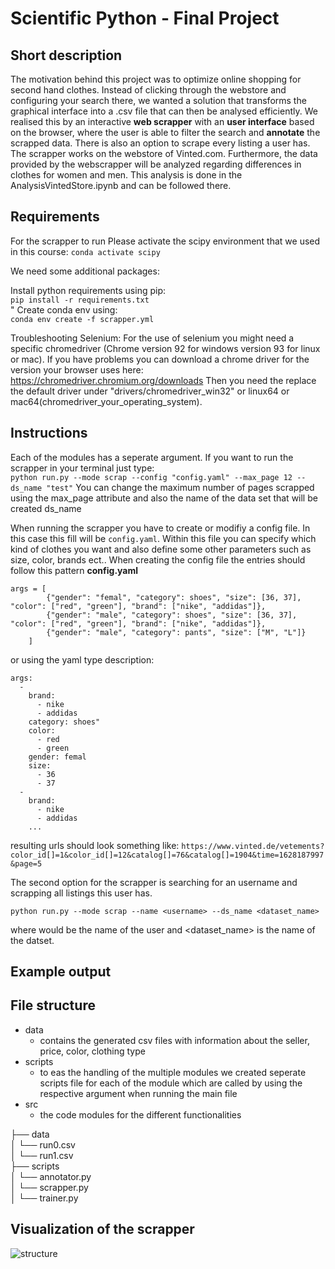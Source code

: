 # Scientific Python - Final Project

## Short description
The motivation behind this project was to optimize online shopping for second hand clothes. Instead of clicking through the webstore and configuring your search there, we wanted a solution that transforms the graphical interface into a .csv file that can then be analysed efficiently.
We realised this by an interactive **web scrapper** with an **user interface** based on the browser, where the user is able to filter the search and **annotate** the scrapped data. There is also an option to scrape every listing a user has. The scrapper works on the webstore of Vinted.com. Furthermore, the data provided by the webscrapper will be analyzed regarding differences in clothes for women and men. This analysis is done in the AnalysisVintedStore.ipynb and can be followed there.

## Requirements
For the scrapper to run 
Please activate the scipy environment that we used in this course:
``` conda activate scipy ```

We need some additional packages:

Install python requirements using pip:  
```pip install -r requirements.txt```  
"
Create conda env using:  
```conda env create -f scrapper.yml ```

Troubleshooting Selenium:
For the use of selenium you might need a specific chromedriver (Chrome version 92 for windows version 93 for linux or mac). If you have problems you can download a chrome driver for the version your browser uses here: https://chromedriver.chromium.org/downloads 
Then you need the replace the default driver under "drivers/chromedriver_win32" or linux64 or mac64(chromedriver_your_operating_system).

## Instructions
Each of the modules has a seperate argument. If you want to run the scrapper in your terminal just type:  
```python run.py --mode scrap --config "config.yaml" --max_page 12 --ds_name "test"```
You can change the maximum number of pages scrapped using the max_page attribute and also the name of the data set that will be created ds_name 

When running the scrapper you have to create or modifiy a config file. In this case this fill will be ```config.yaml```. Within this file you can specify which kind of clothes you want and also define some other parameters such as size, color, brands ect.. When creating the config file the entries should follow this pattern
**config.yaml**
```
args = [
        {"gender": "femal", "category": shoes", "size": [36, 37], "color": ["red", "green"], "brand": ["nike", "addidas"]},
        {"gender": "male", "category": shoes", "size": [36, 37], "color": ["red", "green"], "brand": ["nike", "addidas"]},
        {"gender": "male", "category": pants", "size": ["M", "L"]}
    ]
```

or using the yaml type description:
```
args: 
  - 
    brand: 
      - nike
      - addidas
    category: shoes"
    color: 
      - red
      - green
    gender: femal
    size: 
      - 36
      - 37
  - 
    brand: 
      - nike
      - addidas
    ...
```

resulting urls should look something like:
``` https://www.vinted.de/vetements?color_id[]=1&color_id[]=12&catalog[]=76&catalog[]=1904&time=1628187997&page=5 ```


The second option for the scrapper is searching for an username and scrapping all listings this user has.
``` 
python run.py --mode scrap --name <username> --ds_name <dataset_name>
```

where <username> would be the name of the user and <dataset_name> is the name of the datset.
    
## Example output


## File structure
- data
    - contains the generated csv files with information about the seller, price, color, clothing type
- scripts
    - to eas the handling of the multiple modules we created seperate scripts file for each of the module which are called by using the respective argument when running the main file
- src
    - the code modules for the different functionalities

├── data     
│   └── run0.csv  
│   └── run1.csv  
├── scripts  
│   └── annotator.py  
│   └── scrapper.py  
│   └── trainer.py  

## Visualization of the scrapper
![structure](documentation/structure.png "Title")